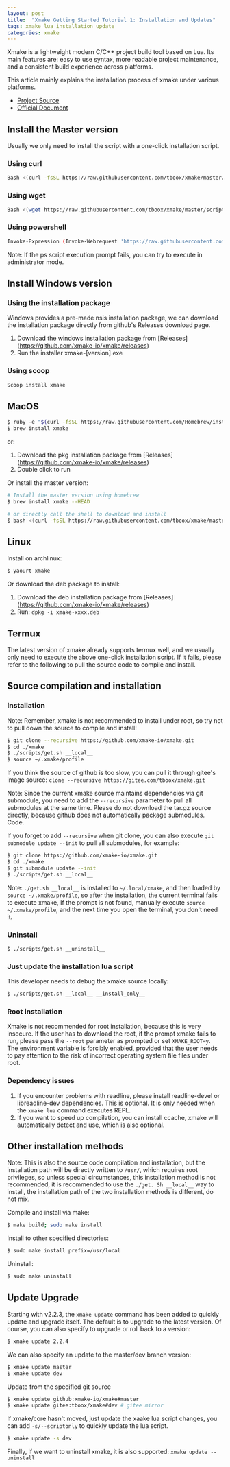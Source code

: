 ```yaml
---
layout: post
title:  "Xmake Getting Started Tutorial 1: Installation and Updates"
tags: xmake lua installation update
categories: xmake
---
```


Xmake is a lightweight modern C/C++ project build tool based on Lua. Its main features are: easy to use syntax, more readable project maintenance, and a consistent build experience across platforms.

This article mainly explains the installation process of xmake under various platforms.

* [Project Source](https://github.com/xmake-io/xmake)
* [Official Document](https://xmake.io)

## Install the Master version

Usually we only need to install the script with a one-click installation script.

### Using curl

```bash
Bash <(curl -fsSL https://raw.githubusercontent.com/tboox/xmake/master/scripts/get.sh)
```

### Using wget

```bash
Bash <(wget https://raw.githubusercontent.com/tboox/xmake/master/scripts/get.sh -O -)
```

### Using powershell

```bash
Invoke-Expression (Invoke-Webrequest 'https://raw.githubusercontent.com/tboox/xmake/master/scripts/get.ps1' -UseBasicParsing).Content
```

Note: If the ps script execution prompt fails, you can try to execute in administrator mode.







## Install Windows version

### Using the installation package

Windows provides a pre-made nsis installation package, we can download the installation package directly from github's Releases download page.

1. Download the windows installation package from [Releases] (https://github.com/xmake-io/xmake/releases)
2. Run the installer xmake-[version].exe

### Using scoop

```bash
Scoop install xmake
```

## MacOS

```bash
$ ruby ​​-e "$(curl -fsSL https://raw.githubusercontent.com/Homebrew/install/master/install)"
$ brew install xmake
```

or:

1. Download the pkg installation package from [Releases] (https://github.com/xmake-io/xmake/releases)
2. Double click to run

Or install the master version:

```bash
# Install the master version using homebrew
$ brew install xmake --HEAD

# or directly call the shell to download and install
$ bash <(curl -fsSL https://raw.githubusercontent.com/tboox/xmake/master/scripts/get.sh)
```

## Linux

Install on archlinux:

```bash
$ yaourt xmake
```

Or download the deb package to install:

1. Download the deb installation package from [Releases] (https://github.com/xmake-io/xmake/releases)
2. Run: `dpkg -i xmake-xxxx.deb`

## Termux

The latest version of xmake already supports termux well, and we usually only need to execute the above one-click installation script. If it fails, please refer to the following to pull the source code to compile and install.

## Source compilation and installation

### Installation

Note: Remember, xmake is not recommended to install under root, so try not to pull down the source to compile and install!

```bash
$ git clone --recursive https://github.com/xmake-io/xmake.git
$ cd ./xmake
$ ./scripts/get.sh __local__
$ source ~/.xmake/profile
```

If you think the source of github is too slow, you can pull it through gitee's image source: `clone --recursive https://gitee.com/tboox/xmake.git`

Note: Since the current xmake source maintains dependencies via git submodule, you need to add the `--recursive` parameter to pull all submodules at the same time. Please do not download the tar.gz source directly, because github does not automatically package submodules. Code.

If you forget to add `--recursive` when git clone, you can also execute `git submodule update --init` to pull all submodules, for example:

```bash
$ git clone https://github.com/xmake-io/xmake.git
$ cd ./xmake
$ git submodule update --init
$ ./scripts/get.sh __local__
```

Note: `./get.sh __local__` is installed to `~/.local/xmake`, and then loaded by `source ~/.xmake/profile`, so after the installation, the current terminal fails to execute xmake, If the prompt is not found, manually execute `source ~/.xmake/profile`, and the next time you open the terminal, you don't need it.

### Uninstall

```bash
$ ./scripts/get.sh __uninstall__
```

### Just update the installation lua script

This developer needs to debug the xmake source locally:

```bash
$ ./scripts/get.sh __local__ __install_only__
```

### Root installation

Xmake is not recommended for root installation, because this is very insecure. If the user has to download the root, if the prompt xmake fails to run, please pass the `--root` parameter as prompted or set `XMAKE_ROOT=y`. The environment variable is forcibly enabled, provided that the user needs to pay attention to the risk of incorrect operating system file files under root.

### Dependency issues

1. If you encounter problems with readline, please install readline-devel or libreadline-dev dependencies. This is optional. It is only needed when the `xmake lua` command executes REPL.
2. If you want to speed up compilation, you can install ccache, xmake will automatically detect and use, which is also optional.

## Other installation methods

Note: This is also the source code compilation and installation, but the installation path will be directly written to `/usr/`, which requires root privileges, so unless special circumstances, this installation method is not recommended, it is recommended to use the `./get. Sh __local__` way to install, the installation path of the two installation methods is different, do not mix.

Compile and install via make:

```bash
$ make build; sudo make install
```

Install to other specified directories:

```bash
$ sudo make install prefix=/usr/local
```

Uninstall:

```bash
$ sudo make uninstall
```

## Update Upgrade

Starting with v2.2.3, the `xmake update` command has been added to quickly update and upgrade itself. The default is to upgrade to the latest version. Of course, you can also specify to upgrade or roll back to a version:

```bash
$ xmake update 2.2.4
```

We can also specify an update to the master/dev branch version:

```bash
$ xmake update master
$ xmake update dev
```

Update from the specified git source

```bash
$ xmake update github:xmake-io/xmake#master
$ xmake update gitee:tboox/xmake#dev # gitee mirror
```

If xmake/core hasn't moved, just update the xaake lua script changes, you can add `-s/--scriptonly` to quickly update the lua script.

```bash
$ xmake update -s dev
```

Finally, if we want to uninstall xmake, it is also supported: `xmake update --uninstall`
